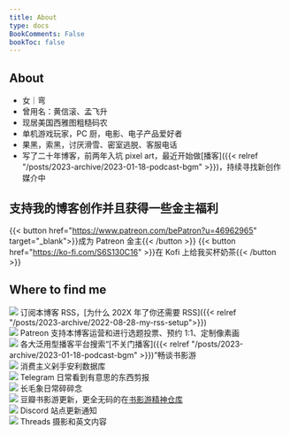 ```yaml
---
title: About
type: docs
BookComments: False
bookToc: false
---
```

<!-- ![](dino.gif) -->
## About
- 女｜弯
- 曾用名：黄信滚、孟飞升
- 现居美国西雅图粗糙码农
- 单机游戏玩家，PC 厨，电影、电子产品爱好者
- 果黑，索黑，讨厌滑雪、密室逃脱、客服电话
- 写了二十年博客，前两年入坑 pixel art，最近开始做[播客]({{< relref "/posts/2023-archive/2023-01-18-podcast-bgm" >}})，持续寻找新创作媒介中

## 支持我的博客创作并且获得一些金主福利
{{< button href="https://www.patreon.com/bePatron?u=46962965" target="_blank">}}成为 Patreon 金主{{< /button >}}
{{< button href="https://ko-fi.com/S6S130C16" >}}在 Kofi 上给我买杯奶茶{{< /button >}}

## Where to find me
[![](https://douchi.sfo3.cdn.digitaloceanspaces.com/random/logo/rss.png)](https://blog.douchi.space/index.xml) 订阅本博客 RSS，[为什么 202X 年了你还需要 RSS]({{< relref "/posts/2023-archive/2022-08-28-my-rss-setup">}}) \
[![](https://douchi.sfo3.cdn.digitaloceanspaces.com/random/logo/patreon.png)](https://www.patreon.com/bePatron?u=46962965) Patreon 支持本博客运营和进行选题投票、预约 1:1、定制像素画 \
[![](https://douchi.sfo3.cdn.digitaloceanspaces.com/random/logo/spotify.png)](https://open.spotify.com/show/3146ubWByIlxIPNNfTBCFZ) 各大泛用型播客平台搜索“[不关门播客]({{< relref "/posts/2023-archive/2023-01-18-podcast-bgm" >}})”畅谈书影游 \
[![](https://douchi.sfo3.cdn.digitaloceanspaces.com/random/logo/notion.png)](https://mtfront.notion.site/mtfront-shopping-reviews-e568ee6ebaa44b5da146cbe4ac4663eb) 消费主义剁手安利数据库 \
[![](https://douchi.sfo3.cdn.digitaloceanspaces.com/random/logo/telegram.png)](https://t.me/mtfront) Telegram 日常看到有意思的东西剪报 \
[![](https://douchi.sfo3.cdn.digitaloceanspaces.com/random/logo/mastodon.png)](https://douchi.space/@mtfront) 长毛象日常碎碎念 \
[![](https://douchi.sfo3.cdn.digitaloceanspaces.com/random/logo/douban.png)](https://www.douban.com/people/mfcndw/) 豆瓣书影游更新，更全无码的在[书影游精神仓库](https://mtfront.notion.site/2485c762efe040b988531aaa3e45ad25) \
[![](https://douchi.sfo3.cdn.digitaloceanspaces.com/random/logo/discord.png)](https://discord.gg/cESS4JpsdG) Discord 站点更新通知 \
[![](https://douchi.sfo3.cdn.digitaloceanspaces.com/random/logo/threads.png)](https://www.threads.net/@mtfront) Threads 摄影和英文内容 
